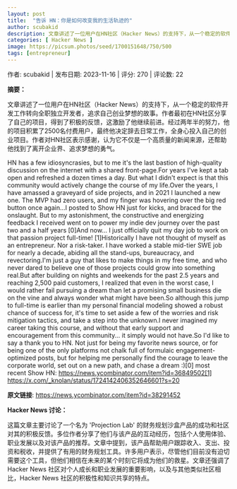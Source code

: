 ```yaml
---
layout: post
title:  "告诉 HN：你是如何改变我的生活轨迹的"
author: scubakid
description: 文章讲述了一位用户在HN社区（Hacker News）的支持下，从一个稳定的软件开发工作转向全职独立开发者，追求自己创业梦想的故事。作者最初在HN社区分享了自己的项目，得到了积极的反馈，这激励了他继续前进。经过两年半的努力，他的项目积累了2500名付费用户，最终他决定辞去日常工作，全身心投入自己的创业项目。作者对HN社区表示感谢，认为它不仅是一个高质量的新闻来源，还帮助他找到了离开企业界、追求梦想的勇气。
categories: [ Hacker News ]
image: https://picsum.photos/seed/1700151648/750/500
tags: [entrepreneur]
---
```


作者: scubakid | 发布日期: 2023-11-16 | 评分: 270 | 评论数: 22

**摘要：**

文章讲述了一位用户在HN社区（Hacker News）的支持下，从一个稳定的软件开发工作转向全职独立开发者，追求自己创业梦想的故事。作者最初在HN社区分享了自己的项目，得到了积极的反馈，这激励了他继续前进。经过两年半的努力，他的项目积累了2500名付费用户，最终他决定辞去日常工作，全身心投入自己的创业项目。作者对HN社区表示感谢，认为它不仅是一个高质量的新闻来源，还帮助他找到了离开企业界、追求梦想的勇气。

HN has a few idiosyncrasies, but to me it's the last bastion of high-quality discussion on the internet with a shared front-page.For years I've kept a tab open and refreshed a dozen times a day. But what I didn't expect is that this community would actively change the course of my life.Over the years, I have amassed a graveyard of side projects, and in 2021 I launched a new one. The MVP had zero users, and my finger was hovering over the big red button once again...I posted to Show HN just for kicks, and braced for the onslaught. But to my astonishment, the constructive and energizing feedback I received went on to power my indie dev journey over the past two and a half years [0]And now... I just officially quit my day job to work on that passion project full-time! [1]Historically I have not thought of myself as an entrepreneur. Nor a risk-taker. I have worked a stable mid-tier SWE job for nearly a decade, abiding all the stand-ups, bureaucracy, and revectoring.I'm just a guy that likes to make things in my free time, and who never dared to believe one of those projects could grow into something real.But after building on nights and weekends for the past 2.5 years and reaching 2,500 paid customers, I realized that even in the worst case, I would rather fail pursuing a dream than let a promising small business die on the vine and always wonder what might have been.So although this jump to full-time is earlier than my personal financial modeling showed a robust chance of success for, it's time to set aside a few of the worries and risk mitigation tactics, and take a step into the unknown.I never imagined my career taking this course, and without that early support and encouragement from this community... it simply would not have.So I'd like to say a thank you to HN. Not just for being my favorite news source, or for being one of the only platforms not chalk full of formulaic engagement-optimized posts, but for helping me personally find the courage to leave the corporate world, set out on a new path, and chase a dream :)[0] most recent Show HN: https://news.ycombinator.com/item?id=36849502[1] https://x.com/_knolan/status/1724142406352646601?s=20

**原文链接**: https://news.ycombinator.com/item?id=38291452

**Hacker News 讨论：**

这篇文章主要讨论了一个名为 'Projection Lab' 的财务规划沙盒产品的成功和社区对其的积极反馈。多位作者分享了他们与该产品的互动经历，包括个人使用体验、职业发展以及对该产品的推荐。文章中提到，该产品帮助用户跟踪收入、支出、投资和税收，并提供了有用的财务规划工具。许多用户表示，尽管他们目前没有迫切需要这个工具，但他们相信在未来的某个时刻它将成为他们的救星。文章还强调了 Hacker News 社区对个人成长和职业发展的重要影响，以及与其他类似社区相比，Hacker News 社区的积极性和知识共享的特点。

